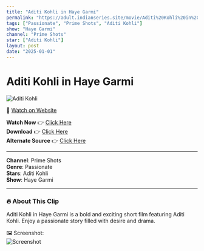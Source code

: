 ```yaml
---
title: "Aditi Kohli in Haye Garmi"
permalink: "https://adult.indianseries.site/movie/Aditi%20Kohli%20in%20Haye%20Garmi"
tags: ["Passionate", "Prime Shots", "Aditi Kohli"]
show: "Haye Garmi"
channel: "Prime Shots"
star: ["Aditi Kohli"]
layout: post
date: "2025-01-01"
---
```


# Aditi Kohli in Haye Garmi

![Aditi Kohli](https://shorts.desisins.com/wp-content/uploads/2023/05/Haye-Garmi-Aditi-Kohli-Primeshots-hot-scene-shorts.desisins.com_.jpg)

🔗 [Watch on Website](https://adult.indianseries.site/movie/Aditi%20Kohli%20in%20Haye%20Garmi)

**Watch Now** 👉 [Click Here](https://adult.indianseries.site/movie/Aditi%20Kohli%20in%20Haye%20Garmi)  
**Download** 👉 [Click Here](https://adult.indianseries.site/movie/Aditi%20Kohli%20in%20Haye%20Garmi)  
**Alternate Source** 👉 [Click Here](https://adult.indianseries.site/movie/Aditi%20Kohli%20in%20Haye%20Garmi)

---

**Channel**: Prime Shots  
**Genre**: Passionate  
**Stars**: Aditi Kohli  
**Show**: Haye Garmi

---

### 🔥 About This Clip

Aditi Kohli in Haye Garmi is a bold and exciting short film featuring Aditi Kohli. Enjoy a passionate story filled with desire and drama.
 
🖼️ Screenshot:  
![Screenshot](https://shorts.desisins.com/wp-content/uploads/2023/05/Haye-Garmi-Aditi-Kohli-Primeshots-hot-scene-shorts.desisins.com_.jpg)
